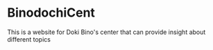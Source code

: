 # BinodochiCent
This is a website for Doki Bino's center that can provide insight about different topics

